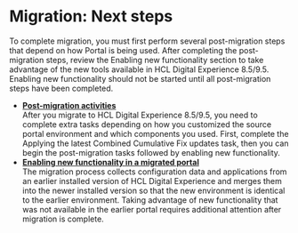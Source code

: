 # Migration: Next steps

To complete migration, you must first perform several post-migration steps that depend on how Portal is being used. After completing the post-migration steps, review the Enabling new functionality section to take advantage of the new tools available in HCL Digital Experience 8.5/9.5. Enabling new functionality should not be started until all post-migration steps have been completed.

-   **[Post-migration activities](post_mig_activities/index.md)**  
After you migrate to HCL Digital Experience 8.5/9.5, you need to complete extra tasks depending on how you customized the source portal environment and which components you used. First, complete the Applying the latest Combined Cumulative Fix updates task, then you can begin the post-migration tasks followed by enabling new functionality.
-   **[Enabling new functionality in a migrated portal](enable_func_migrated_portal/index.md)**  
The migration process collects configuration data and applications from an earlier installed version of HCL Digital Experience and merges them into the newer installed version so that the new environment is identical to the earlier environment. Taking advantage of new functionality that was not available in the earlier portal requires additional attention after migration is complete.



